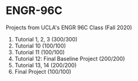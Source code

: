 # ENGR-96C
Projects from UCLA's ENGR 96C Class (Fall 2020)<br/>
1. Tutorial 1, 2, 3 (300/300)<br/>
2. Tutorial 10 (100/100)<br/>
3. Tutorial 11 (100/100)<br/>
4. Tutorial 12: Final Baseline Project (200/200)<br/>
5. Tutorial 13, 14 (200/200)<br/>
6. Final Project (100/100)<br/>
